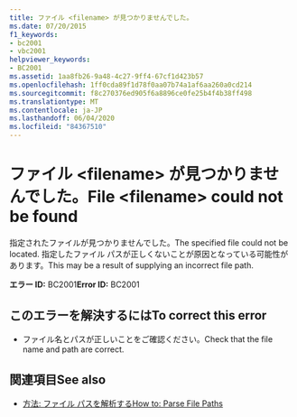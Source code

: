 ```yaml
---
title: ファイル <filename> が見つかりませんでした。
ms.date: 07/20/2015
f1_keywords:
- bc2001
- vbc2001
helpviewer_keywords:
- BC2001
ms.assetid: 1aa8fb26-9a48-4c27-9ff4-67cf1d423b57
ms.openlocfilehash: 1ff0cda89f1d78f0aa07b74a1af6aa260a0cd214
ms.sourcegitcommit: f8c270376ed905f6a8896ce0fe25b4f4b38ff498
ms.translationtype: MT
ms.contentlocale: ja-JP
ms.lasthandoff: 06/04/2020
ms.locfileid: "84367510"
---
```

# <a name="file-filename-could-not-be-found"></a><span data-ttu-id="59cd9-102">ファイル \<filename> が見つかりませんでした。</span><span class="sxs-lookup"><span data-stu-id="59cd9-102">File \<filename> could not be found</span></span>
<span data-ttu-id="59cd9-103">指定されたファイルが見つかりませんでした。</span><span class="sxs-lookup"><span data-stu-id="59cd9-103">The specified file could not be located.</span></span> <span data-ttu-id="59cd9-104">指定したファイル パスが正しくないことが原因となっている可能性があります。</span><span class="sxs-lookup"><span data-stu-id="59cd9-104">This may be a result of supplying an incorrect file path.</span></span>  
  
 <span data-ttu-id="59cd9-105">**エラー ID:** BC2001</span><span class="sxs-lookup"><span data-stu-id="59cd9-105">**Error ID:** BC2001</span></span>  
  
## <a name="to-correct-this-error"></a><span data-ttu-id="59cd9-106">このエラーを解決するには</span><span class="sxs-lookup"><span data-stu-id="59cd9-106">To correct this error</span></span>  
  
- <span data-ttu-id="59cd9-107">ファイル名とパスが正しいことをご確認ください。</span><span class="sxs-lookup"><span data-stu-id="59cd9-107">Check that the file name and path are correct.</span></span>  
  
## <a name="see-also"></a><span data-ttu-id="59cd9-108">関連項目</span><span class="sxs-lookup"><span data-stu-id="59cd9-108">See also</span></span>

- [<span data-ttu-id="59cd9-109">方法: ファイル パスを解析する</span><span class="sxs-lookup"><span data-stu-id="59cd9-109">How to: Parse File Paths</span></span>](../developing-apps/programming/drives-directories-files/how-to-parse-file-paths.md)
